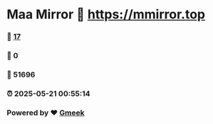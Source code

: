 # Maa Mirror :link: https://mmirror.top 
### :page_facing_up: [17](https://mmirror.top/tag.html) 
### :speech_balloon: 0 
### :hibiscus: 51696 
### :alarm_clock: 2025-05-21 00:55:14 
### Powered by :heart: [Gmeek](https://github.com/Meekdai/Gmeek)

